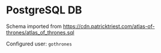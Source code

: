 # PostgreSQL DB 
Schema imported from https://cdn.patricktriest.com/atlas-of-thrones/atlas_of_thrones.sql

Configured user: `gothrones`